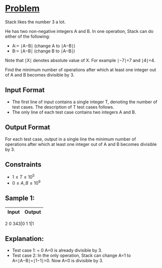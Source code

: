 
# [Problem](https://www.codechef.com/problems/MODULO3?tab=statement)
Stack likes the number 3 a lot.

He has two non-negative integers A and B.
In one operation, Stack can do either of the following:
- A:= ∣A−B∣ (change A to ∣A−B∣)
- B:= ∣A−B∣ (change B to ∣A−B∣)

Note that ∣X∣ denotes absolute value of X. For example ∣−7∣=7 and ∣4∣=4.

Find the minimum number of operations after which at least one integer out of A and B becomes divisible by 3.

## Input Format
- The first line of input contains a single integer T, denoting the number of test cases. The description of T test cases follows.
- The only line of each test case contains two integers A and B.

## Output Format
For each test case, output in a single line the minimum number of operations after which at least one integer out of A and B becomes divisible by 3.

## Constraints
- $1≤T≤10^5$
- $0≤A,B≤10^9$

## Sample 1:
Input|Output
-|-
2
0 343|0
1 1|1

## Explanation:
- Test case 1: = 0 A=0 is already divisible by 3.
- Test case 2: In the only operation, Stack can change A=1 to A=∣A−B∣=∣1−1∣=0. Now A=0 is divisible by 3.